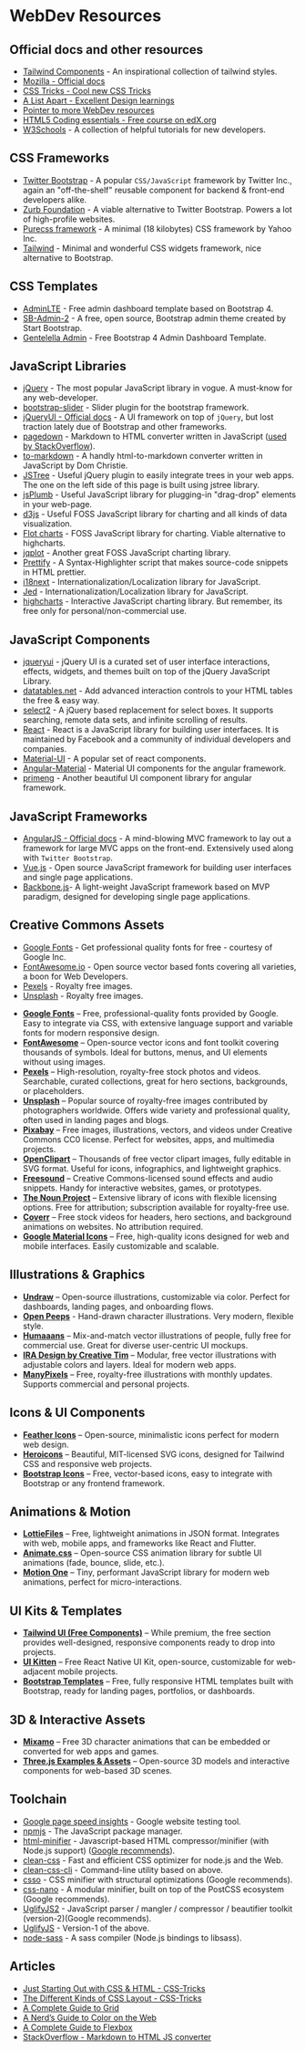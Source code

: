 # WebDev Resources

## Official docs and other resources
- [Tailwind Components](https://tailwindcomponents.com/) - An inspirational collection of tailwind styles.
- [Mozilla - Official docs](https://developer.mozilla.org/en-US/docs/Web/JavaScript)
- [CSS Tricks - Cool new CSS Tricks](http://css-tricks.com)
- [A List Apart - Excellent Design learnings](http://alistapart.com/articles)
- [Pointer to more WebDev resources](https://www.reddit.com/r/webdev/comments/1v7en8/webdev_resources/)
- [HTML5 Coding essentials - Free course on edX.org](https://www.edx.org/course/html5-part-1-html5-coding-essentials-w3cx-html5-1x)
- [W3Schools](https://www.w3schools.com/default.asp) - A collection of helpful tutorials for new developers.

## CSS Frameworks
- [Twitter Bootstrap](https://github.com/twbs/bootstrap) - A popular `CSS/JavaScript` framework by Twitter Inc., again an "off-the-shelf" reusable component for backend & front-end developers alike.
- [Zurb Foundation](https://github.com/zurb/foundation) - A viable alternative to Twitter Bootstrap. Powers a lot of high-profile websites.
- [Purecss framework](http://purecss.io/) - A minimal (18 kilobytes) CSS framework by Yahoo Inc.
- [Tailwind](https://tailwindcss.com) - Minimal and wonderful CSS widgets framework, nice alternative to Bootstrap.

## CSS Templates
- [AdminLTE](https://github.com/ColorlibHQ/AdminLTE) - Free admin dashboard template based on Bootstrap 4.
- [SB-Admin-2](https://github.com/StartBootstrap/startbootstrap-sb-admin-2) - A free, open source, Bootstrap admin theme created by Start Bootstrap.
- [Gentelella Admin](https://github.com/ColorlibHQ/gentelella) - Free Bootstrap 4 Admin Dashboard Template.

## JavaScript Libraries
- [jQuery](http://www.jquery.com) - The most popular JavaScript library in vogue. A must-know for any web-developer.
- [bootstrap-slider](http://www.eyecon.ro/bootstrap-slider) - Slider plugin for the bootstrap framework.
- [jQueryUI - Official docs](https://jqueryui.com) - A UI framework on top of `jQuery`, but lost traction lately due of Bootstrap and other frameworks.
- [pagedown](https://code.google.com/archive/p/pagedown/) - Markdown to HTML converter written in JavaScript ([used by StackOverflow](https://stackoverflow.com/a/40066280/849365)).
- [to-markdown](https://github.com/domchristie/to-markdown) - A handly html-to-markdown converter written in JavaScript by Dom Christie.
- [JSTree](https://www.jstree.com/) - Useful jQuery plugin to easily integrate trees in your web apps. The one on the left side of this page is built using jstree library.
- [jsPlumb](https://jsplumbtoolkit.com/) - Useful JavaScript library for plugging-in "drag-drop" elements in your web-page.
- [d3js](http://d3js.org/) - Useful FOSS JavaScript library for charting and all kinds of data visualization.
- [Flot charts](http://www.flotcharts.org/) - FOSS JavaScript library for charting. Viable alternative to highcharts.
- [jqplot](http://www.jqplot.com/) - Another great FOSS JavaScript charting library.
- [Prettify](https://github.com/google/code-prettify) - A Syntax-Highlighter script that makes source-code snippets in HTML prettier.
- [i18next](https://github.com/i18next/i18next) - Internationalization/Localization library for JavaScript.
- [Jed](https://github.com/SlexAxton/Jed) - Internationalization/Localization library for JavaScript.
- [highcharts](http://www.highcharts.com/) - Interactive JavaScript charting library. But remember, its free only for personal/non-commercial use.

## JavaScript Components
- [jqueryui](https://jqueryui.com/) - jQuery UI is a curated set of user interface interactions, effects, widgets, and themes built on top of the jQuery JavaScript Library.
- [datatables.net](http://datatables.net/) - Add advanced interaction controls
to your HTML tables the free & easy way.
- [select2](https://github.com/select2/select2) - A jQuery based replacement for select boxes. It supports searching, remote data sets, and infinite scrolling of results.
- [React](https://reactjs.org/) - React is a JavaScript library for building user interfaces. It is maintained by Facebook and a community of individual developers and companies.
- [Material-UI](https://material-ui.com/) - A popular set of react components.
- [Angular-Material](https://material.angular.io) - Material UI components for the angular framework.
- [primeng](https://primefaces.org/primeng) - Another beautiful UI component library for angular framework.

## JavaScript Frameworks
- [AngularJS - Official docs](https://angularjs.org/) - A mind-blowing MVC framework to lay out a framework for large MVC apps on the front-end. Extensively used along with `Twitter Bootstrap`.
- [Vue.js](https://en.wikipedia.org/wiki/Vue.js) - Open source JavaScript framework for building user interfaces and single page applications.
- [Backbone.js](https://github.com/jashkenas/backbone)- A light-weight JavaScript framework based on MVP paradigm, designed for developing single page applications.

## Creative Commons Assets
- [Google Fonts](https://www.google.com/fonts/) - Get professional quality fonts for free - courtesy of Google Inc.
- [FontAwesome.io](http://fontawesome.io/examples/) - Open source vector based fonts covering all varieties, a boon for Web Developers.
- [Pexels](https://www.pexels.com/) - Royalty free images.
- [Unsplash](https://unsplash.com/) - Royalty free images.
* [**Google Fonts**](https://www.google.com/fonts/) – Free, professional-quality fonts provided by Google. Easy to integrate via CSS, with extensive language support and variable fonts for modern responsive design.
* [**FontAwesome**](https://fontawesome.io/) – Open-source vector icons and font toolkit covering thousands of symbols. Ideal for buttons, menus, and UI elements without using images.
* [**Pexels**](https://www.pexels.com/) – High-resolution, royalty-free stock photos and videos. Searchable, curated collections, great for hero sections, backgrounds, or placeholders.
* [**Unsplash**](https://unsplash.com/) – Popular source of royalty-free images contributed by photographers worldwide. Offers wide variety and professional quality, often used in landing pages and blogs.
* [**Pixabay**](https://pixabay.com/) – Free images, illustrations, vectors, and videos under Creative Commons CC0 license. Perfect for websites, apps, and multimedia projects.
* [**OpenClipart**](https://openclipart.org/) – Thousands of free vector clipart images, fully editable in SVG format. Useful for icons, infographics, and lightweight graphics.
* [**Freesound**](https://freesound.org/) – Creative Commons-licensed sound effects and audio snippets. Handy for interactive websites, games, or prototypes.
* [**The Noun Project**](https://thenounproject.com/) – Extensive library of icons with flexible licensing options. Free for attribution; subscription available for royalty-free use.
* [**Coverr**](https://coverr.co/) – Free stock videos for headers, hero sections, and background animations on websites. No attribution required.
* [**Google Material Icons**](https://material.io/resources/icons/) – Free, high-quality icons designed for web and mobile interfaces. Easily customizable and scalable.


## **Illustrations & Graphics**

* [**Undraw**](https://undraw.co/illustrations) – Open-source illustrations, customizable via color. Perfect for dashboards, landing pages, and onboarding flows.
* [**Open Peeps**](https://openpeeps.com/) - Hand-drawn character illustrations. Very modern, flexible style.
* [**Humaaans**](https://www.humaaans.com/) – Mix-and-match vector illustrations of people, fully free for commercial use. Great for diverse user-centric UI mockups.
* [**IRA Design by Creative Tim**](https://iradesign.io/) – Modular, free vector illustrations with adjustable colors and layers. Ideal for modern web apps.
* [**ManyPixels**](https://www.manypixels.co/gallery) – Free, royalty-free illustrations with monthly updates. Supports commercial and personal projects.

## **Icons & UI Components**

* [**Feather Icons**](https://feathericons.com/) – Open-source, minimalistic icons perfect for modern web design.
* [**Heroicons**](https://heroicons.com/) – Beautiful, MIT-licensed SVG icons, designed for Tailwind CSS and responsive web projects.
* [**Bootstrap Icons**](https://icons.getbootstrap.com/) – Free, vector-based icons, easy to integrate with Bootstrap or any frontend framework.

## **Animations & Motion**

* [**LottieFiles**](https://lottiefiles.com/) – Free, lightweight animations in JSON format. Integrates with web, mobile apps, and frameworks like React and Flutter.
* [**Animate.css**](https://animate.style/) – Open-source CSS animation library for subtle UI animations (fade, bounce, slide, etc.).
* [**Motion One**](https://motion.dev/) – Tiny, performant JavaScript library for modern web animations, perfect for micro-interactions.

## **UI Kits & Templates**

* [**Tailwind UI (Free Components)**](https://tailwindui.com/components) – While premium, the free section provides well-designed, responsive components ready to drop into projects.
* [**UI Kitten**](https://akveo.github.io/react-native-ui-kitten/) – Free React Native UI Kit, open-source, customizable for web-adjacent mobile projects.
* [**Bootstrap Templates**](https://startbootstrap.com/) – Free, fully responsive HTML templates built with Bootstrap, ready for landing pages, portfolios, or dashboards.

## **3D & Interactive Assets**

* [**Mixamo**](https://www.mixamo.com/) – Free 3D character animations that can be embedded or converted for web apps and games.
* [**Three.js Examples & Assets**](https://threejs.org/examples/) – Open-source 3D models and interactive components for web-based 3D scenes.

## Toolchain
- [Google page speed insights](https://developers.google.com/speed/pagespeed/insights/) - Google website testing tool.
- [npmjs](https://www.npmjs.com) - The JavaScript package manager.
- [html-minifier](https://github.com/kangax/html-minifier) - Javascript-based HTML compressor/minifier (with Node.js support) ([Google recommends](https://developers.google.com/speed/docs/insights/MinifyResources)).
- [clean-css](https://github.com/jakubpawlowicz/clean-css) - Fast and efficient CSS optimizer for node.js and the Web.
- [clean-css-cli](https://github.com/jakubpawlowicz/clean-css-cli) - Command-line utility based on above.
- [csso](https://github.com/css/csso) - CSS minifier with structural optimizations (Google recommends).
- [css-nano](https://github.com/ben-eb/cssnano) - A modular minifier, built on top of the PostCSS ecosystem (Google recommends).
- [UglifyJS2](https://github.com/mishoo/UglifyJS2) - JavaScript parser / mangler / compressor / beautifier toolkit (version-2)(Google recommends).
- [UglifyJS](https://github.com/mishoo/UglifyJS) - Version-1 of the above.
- [node-sass](https://github.com/sass/node-sass) - A sass compiler (Node.js bindings to libsass).

## Articles
- [Just Starting Out with CSS & HTML - CSS-Tricks](https://css-tricks.com/guides/beginner/)
- [The Different Kinds of CSS Layout - CSS-Tricks](https://css-tricks.com/guides/layout/)
- [A Complete Guide to Grid](https://css-tricks.com/snippets/css/complete-guide-grid/)
- [A Nerd’s Guide to Color on the Web](https://css-tricks.com/nerds-guide-color-web/)
- [A Complete Guide to Flexbox](https://css-tricks.com/snippets/css/a-guide-to-flexbox/)
- [StackOverflow - Markdown to HTML JS converter](https://stackoverflow.com/a/40066280/849365)
